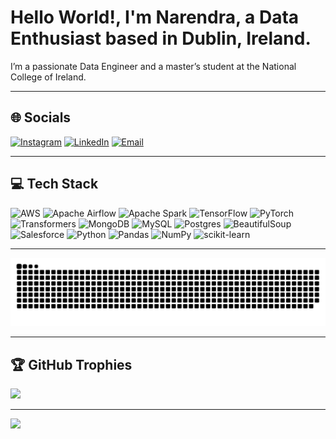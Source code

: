 # Hello World!, I'm Narendra, a Data Enthusiast based in Dublin, Ireland.

I’m a passionate Data Engineer and a master’s student at the National College of Ireland.

---

## 🌐 Socials
[![Instagram](https://img.shields.io/badge/Instagram-%23E4405F.svg?logo=Instagram&logoColor=white)](https://instagram.com/narendrasinghchilwal)
[![LinkedIn](https://img.shields.io/badge/LinkedIn-%230077B5.svg?logo=LinkedIn&logoColor=white)](https://linkedin.com/in/narendrasinghchilwal)
[![Email](https://img.shields.io/badge/Email-D14836?logo=Gmail&logoColor=white)](mailto:narensinghchilwal@gmail.com)

---

## 💻 Tech Stack
![AWS](https://img.shields.io/badge/AWS-%23FF9900.svg?style=for-the-badge&logo=amazon-aws&logoColor=white)
![Apache Airflow](https://img.shields.io/badge/Apache%20Airflow-017CEE?style=for-the-badge&logo=Apache%20Airflow&logoColor=white)
![Apache Spark](https://img.shields.io/badge/Apache%20Spark-E25A1C?style=for-the-badge&logo=apachespark&logoColor=white)
![TensorFlow](https://img.shields.io/badge/TensorFlow-FF6F00?style=for-the-badge&logo=tensorflow&logoColor=white)
![PyTorch](https://img.shields.io/badge/PyTorch-EE4C2C?style=for-the-badge&logo=pytorch&logoColor=white)
![Transformers](https://img.shields.io/badge/HuggingFace_Transformers-FFD21F?style=for-the-badge&logo=huggingface&logoColor=black)
![MongoDB](https://img.shields.io/badge/MongoDB-%234ea94b.svg?style=for-the-badge&logo=mongodb&logoColor=white)
![MySQL](https://img.shields.io/badge/mysql-4479A1.svg?style=for-the-badge&logo=mysql&logoColor=white)
![Postgres](https://img.shields.io/badge/postgres-%23316192.svg?style=for-the-badge&logo=postgresql&logoColor=white)
![BeautifulSoup](https://img.shields.io/badge/BeautifulSoup-4B8BBE?style=for-the-badge&logo=python&logoColor=white)
![Salesforce](https://img.shields.io/badge/Salesforce-00A1E0?style=for-the-badge&logo=salesforce&logoColor=white)
![Python](https://img.shields.io/badge/python-3670A0?style=for-the-badge&logo=python&logoColor=ffdd54)
![Pandas](https://img.shields.io/badge/pandas-%23150458.svg?style=for-the-badge&logo=pandas&logoColor=white)
![NumPy](https://img.shields.io/badge/numpy-%23013243.svg?style=for-the-badge&logo=numpy&logoColor=white)
![scikit-learn](https://img.shields.io/badge/scikit--learn-%23F7931E.svg?style=for-the-badge&logo=scikit-learn&logoColor=white)

---

<picture>
  <source
    srcset="https://raw.githubusercontent.com/NarendraSinghChilwal/NarendraSinghChilwal/output/github-snake-dark.svg"
    media="(prefers-color-scheme: dark)"
  />
  <img
    alt="GitHub Contribution Snake"
    src="https://raw.githubusercontent.com/NarendraSinghChilwal/NarendraSinghChilwal/output/github-snake.svg"
    width="640"
  />
</picture>

---

## 🏆 GitHub Trophies
![](https://github-profile-trophy.vercel.app/?username=NarendraSinghChilwal&theme=radical&no-frame=true&margin-w=4)

---

[![](https://visitcount.itsvg.in/api?id=NarendraSinghChilwal&icon=0&color=0)](https://visitcount.itsvg.in)
